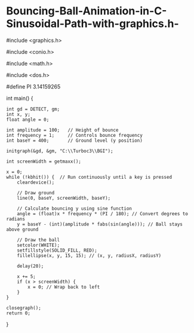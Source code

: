 # Bouncing-Ball-Animation-in-C-Sinusoidal-Path-with-graphics.h-
#include <graphics.h>

#include <conio.h>

#include <math.h>

#include <dos.h>

#define PI 3.14159265

int main()
{
   
    int gd = DETECT, gm;
    int x, y;
    float angle = 0;

    int amplitude = 100;   // Height of bounce
    int frequency = 1;     // Controls bounce frequency
    int baseY = 400;       // Ground level (y position)

    initgraph(&gd, &gm, "C:\\Turboc3\\BGI");

    int screenWidth = getmaxx();

    x = 0;
    while (!kbhit()) {  // Run continuously until a key is pressed
        cleardevice();

        // Draw ground
        line(0, baseY, screenWidth, baseY);

        // Calculate bouncing y using sine function
        angle = (float)x * frequency * (PI / 180); // Convert degrees to radians
        y = baseY - (int)(amplitude * fabs(sin(angle))); // Ball stays above ground

        // Draw the ball
        setcolor(WHITE);
        setfillstyle(SOLID_FILL, RED);
        fillellipse(x, y, 15, 15); // (x, y, radiusX, radiusY)

        delay(20);

        x += 5;
        if (x > screenWidth) {
            x = 0; // Wrap back to left
        }
    }

    closegraph();
    return 0;
}

